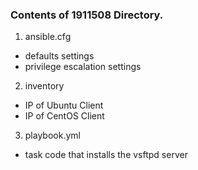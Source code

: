 ### Contents of 1911508 Directory.
1. ansible.cfg
- defaults settings
- privilege escalation settings
2. inventory
- IP of Ubuntu Client
- IP of CentOS Client
3. playbook.yml
- task code that installs the vsftpd server
